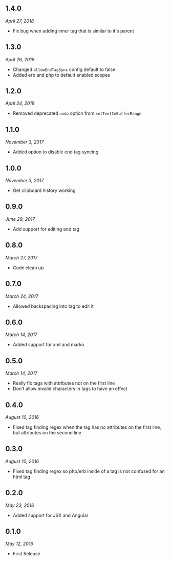## 1.4.0
_April 27, 2018_
* Fix bug when adding inner tag that is similar to it's parent

## 1.3.0
_April 26, 2018_
* Changed `allowEndTagSync` config default to false
* Added erb and php to default enabled scopes

## 1.2.0
_April 24, 2018_
* Removed deprecated `undo` option from `setTextInBufferRange`

## 1.1.0
_November 3, 2017_
* Added option to disable end tag syncing

## 1.0.0
_November 3, 2017_
* Get clipboard history working

## 0.9.0
_June 29, 2017_
* Add support for editing end tag

## 0.8.0
_March 27, 2017_
* Code clean up

## 0.7.0
_March 24, 2017_
* Allowed backspacing into tag to edit it

## 0.6.0
_March 14, 2017_
* Added support for xml and marko

## 0.5.0
_March 14, 2017_
* Really fix tags with attributes not on the first line
* Don't allow invalid characters in tags to have an effect

## 0.4.0
_August 10, 2016_
* Fixed tag finding regex when the tag has no attributes on the first line, but attributes on the second line

## 0.3.0
_August 10, 2016_
* Fixed tag finding regex so php/erb inside of a tag is not confused for an html tag

## 0.2.0
_May 23, 2016_
* Added support for JSX and Angular

## 0.1.0
_May 12, 2016_
* First Release
